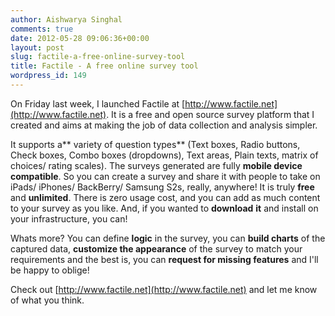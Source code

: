 ```yaml
---
author: Aishwarya Singhal
comments: true
date: 2012-05-28 09:06:36+00:00
layout: post
slug: factile-a-free-online-survey-tool
title: Factile - A free online survey tool
wordpress_id: 149
---
```


On Friday last week, I launched Factile at [http://www.factile.net](http://www.factile.net). It is a free and open source survey platform that I created and aims at making the job of data collection and analysis simpler.

It supports a** variety of question types** (Text boxes, Radio buttons, Check boxes, Combo boxes (dropdowns), Text areas, Plain texts, matrix of choices/ rating scales). The surveys generated are fully **mobile device compatible**. So you can create a survey and share it with people to take on iPads/ iPhones/ BackBerry/ Samsung S2s, really, anywhere! It is truly **free** and **unlimited**. There is zero usage cost, and you can add as much content to your survey as you like. And, if you wanted to **download** **it** and install on your infrastructure, you can!

Whats more? You can define **logic** in the survey, you can **build charts** of the captured data, **customize the appearance** of the survey to match your requirements and the best is, you can **request for missing features** and I'll be happy to oblige!

Check out [http://www.factile.net](http://www.factile.net) and let me know of what you think.
